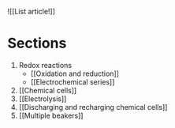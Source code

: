 ![[List article!]]

# Sections
1. Redox reactions
	- [[Oxidation and reduction]]
	- [[Electrochemical series]]
2. [[Chemical cells]]
3. [[Electrolysis]]
4. [[Discharging and recharging chemical cells]]
5. [[Multiple beakers]]
